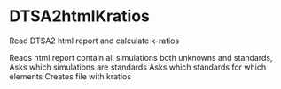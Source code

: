 # DTSA2htmlKratios
Read DTSA2 html report and calculate k-ratios

Reads html report contain all simulations both unknowns and standards,
Asks which simulations are standards
Asks which standards for which elements
Creates file with kratios
